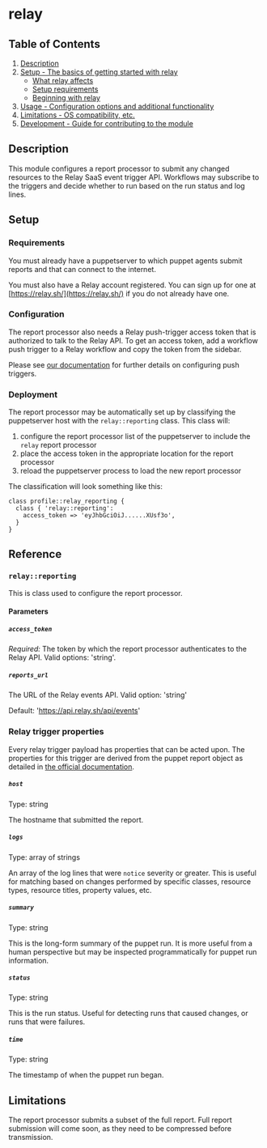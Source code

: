 # relay

## Table of Contents

1. [Description](#description)
1. [Setup - The basics of getting started with relay](#setup)
    * [What relay affects](#what-relay-affects)
    * [Setup requirements](#setup-requirements)
    * [Beginning with relay](#beginning-with-relay)
1. [Usage - Configuration options and additional functionality](#usage)
1. [Limitations - OS compatibility, etc.](#limitations)
1. [Development - Guide for contributing to the module](#development)

## Description

This module configures a report processor to submit any changed resources to
the Relay SaaS event trigger API. Workflows may subscribe to the triggers and
decide whether to run based on the run status and log lines.

## Setup

### Requirements

You must already have a puppetserver to which puppet agents submit reports and
that can connect to the internet.

You must also have a Relay account registered. You can sign up for one at
[https://relay.sh/](https://relay.sh/) if you do not already have one.

### Configuration

The report processor also needs a Relay push-trigger access token that is
authorized to talk to the Relay API. To get an access token, add a workflow
push trigger to a Relay workflow and copy the token from the sidebar.

Please see [our
documentation](https://relay.sh/docs/reference/relay-workflows/#push) for
further details on configuring push triggers.

### Deployment

The report processor may be automatically set up by classifying the
puppetserver host with the `relay::reporting` class. This class will:

1. configure the report processor list of the puppetserver to include the
   `relay` report processor
1. place the access token in the appropriate location for the report processor
1. reload the puppetserver process to load the new report processor

The classification will look something like this:

```puppet
class profile::relay_reporting {
  class { 'relay::reporting':
    access_token => 'eyJhbGciOiJ......XUsf3o',
  }
}
```

<!--
## Usage


TODO This area needs filling out.

This should describe how to have steps that actually act on the changed
resources and the state of a report, but I think that will have to come later

* Create a push trigger in a workflow
* classify any puppet primary servers and compile servers with the class
* and workflow steps to act on status and logs

-->

## Reference

### `relay::reporting`

This is class used to configure the report processor.

#### Parameters

##### `access_token`

*Required:* The token by which the report processor authenticates to the Relay
API. Valid options: 'string'.

##### `reports_url`

The URL of the Relay events API. Valid option: 'string'

Default: 'https://api.relay.sh/api/events'

### Relay trigger properties

Every relay trigger payload has properties that can be acted upon. The
properties for this trigger are derived from the puppet report object as
detailed in [the official
documentation](https://puppet.com/docs/puppet/6.17/format_report.html).

##### `host`

Type: string

The hostname that submitted the report.

##### `logs`

Type: array of strings

An array of the log lines that were `notice` severity or greater. This is
useful for matching based on changes performed by specific classes, resource
types, resource titles, property values, etc.

##### `summary`

Type: string

This is the long-form summary of the puppet run. It is more useful from a human
perspective but may be inspected programmatically for puppet run information.

##### `status`

Type: string

This is the run status. Useful for detecting runs that caused changes, or runs
that were failures.

##### `time`

Type: string

The timestamp of when the puppet run began.

## Limitations

The report processor submits a subset of the full report. Full report
submission will come soon, as they need to be compressed before transmission.
